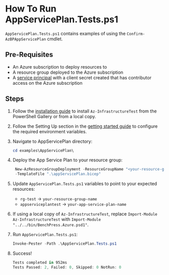 # How To Run AppServicePlan.Tests.ps1

`AppServicePlan.Tests.ps1` contains examples of using the `Confirm-AzBPAppServicePlan` cmdlet.

## Pre-Requisites

- An Azure subscription to deploy resources to
- A resource group deployed to the Azure subscription
- A [service principal](https://learn.microsoft.com/en-us/cli/azurecreate-an-azure-service-principal-azure-cli)
with a client secret created that has contributor access on the Azure subscription

## Steps

1. Follow the [installation guide](../../docs/installation.md) to install `Az-InfrastructureTest` from the PowerShell
Gallery or from a local copy.
1. Follow the Setting Up section in the [getting started guide](../../docs/getting_started.md) to configure the
required environment variables.
1. Navigate to AppServicePlan directory:

   ```Powershell
   cd examples\AppServicePlan\
   ```

1. Deploy the App Service Plan to your resource group:

   ```Powershell
    New-AzResourceGroupDeployment -ResourceGroupName "<your-resource-group-name>"`
    -TemplateFile ".\appServicePlan.bicep"
   ```

1. Update `AppServicePlan.Tests.ps1` variables to point to your expected resources:

   - `rg-test` -> `your-resource-group-name`
   - `appserviceplantest` -> `your-app-service-plan-name`

1. If using a local copy of `Az-InfrastructureTest`, replace `Import-Module Az-InfrastructureTest` with
`Import-Module "../../bin/BenchPress.Azure.psd1"`.

1. Run `AppServicePlan.Tests.ps1`:

   ```Powershell
   Invoke-Pester -Path .\AppServicePlan.Tests.ps1
   ```

1. Success!

   ```Powershell
   Tests completed in 952ms
   Tests Passed: 2, Failed: 0, Skipped: 0 NotRun: 0
   ```

